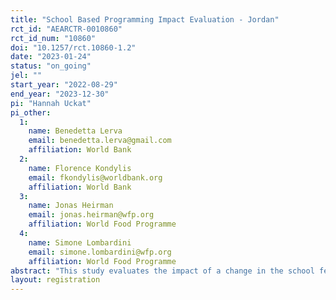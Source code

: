 ```yaml
---
title: "School Based Programming Impact Evaluation - Jordan"
rct_id: "AEARCTR-0010860"
rct_id_num: "10860"
doi: "10.1257/rct.10860-1.2"
date: "2023-01-24"
status: "on_going"
jel: ""
start_year: "2022-08-29"
end_year: "2023-12-30"
pi: "Hannah Uckat"
pi_other:
  1:
    name: Benedetta Lerva
    email: benedetta.lerva@gmail.com
    affiliation: World Bank
  2:
    name: Florence Kondylis
    email: fkondylis@worldbank.org
    affiliation: World Bank
  3:
    name: Jonas Heirman
    email: jonas.heirman@wfp.org
    affiliation: World Food Programme
  4:
    name: Simone Lombardini
    email: simone.lombardini@wfp.org
    affiliation: World Food Programme
abstract: "This study evaluates the impact of a change in the school feeding model from centrally procured date bars to a community-based kitchen healthy meal model in Jordan. This impact evaluation (IE) uses a randomized controlled trial (RCT) design to investigate the impacts of the change in meal composition on children's nutrition and learning outcomes. It also investigates the impacts of the change in the procurement model on service delivery and kitchen workers’ employment opportunities and income. To shed light on the mechanisms through which realised impacts occur, the study will analyze the heterogeneity of impacts based on gender and other socioeconomic characteristics using administrative data, in-person worker and worker household surveys, and student surveys and tests.  "
layout: registration
---
```


